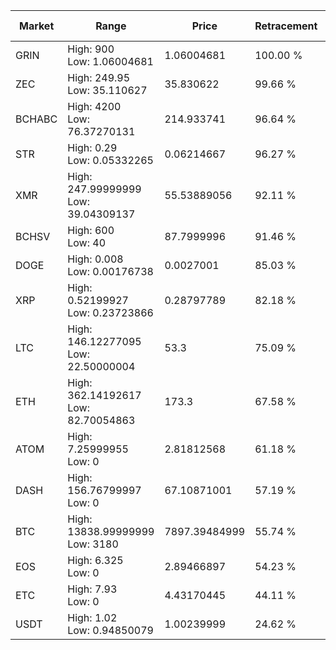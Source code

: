 | Market | Range | Price| Retracement | Doubles to 50% |
| --- | --- | --- | --- | --- |
| GRIN | High: 900<br />Low: 1.06004681 | 1.06004681 | 100.00 % | 425.01 |
| ZEC | High: 249.95<br />Low: 35.110627 | 35.830622 | 99.66 % | 3.98 |
| BCHABC | High: 4200<br />Low: 76.37270131 | 214.933741 | 96.64 % | 9.95 |
| STR | High: 0.29<br />Low: 0.05332265 | 0.06214667 | 96.27 % | 2.76 |
| XMR | High: 247.99999999<br />Low: 39.04309137 | 55.53889056 | 92.11 % | 2.58 |
| BCHSV | High: 600<br />Low: 40 | 87.7999996 | 91.46 % | 3.64 |
| DOGE | High: 0.008<br />Low: 0.00176738 | 0.0027001 | 85.03 % | 1.81 |
| XRP | High: 0.52199927<br />Low: 0.23723866 | 0.28797789 | 82.18 % | 1.32 |
| LTC | High: 146.12277095<br />Low: 22.50000004 | 53.3 | 75.09 % | 1.58 |
| ETH | High: 362.14192617<br />Low: 82.70054863 | 173.3 | 67.58 % | 1.28 |
| ATOM | High: 7.25999955<br />Low: 0 | 2.81812568 | 61.18 % | 1.29 |
| DASH | High: 156.76799997<br />Low: 0 | 67.10871001 | 57.19 % | 1.17 |
| BTC | High: 13838.99999999<br />Low: 3180 | 7897.39484999 | 55.74 % | 1.08 |
| EOS | High: 6.325<br />Low: 0 | 2.89466897 | 54.23 % | 1.09 |
| ETC | High: 7.93<br />Low: 0 | 4.43170445 | 44.11 % | 0.00 |
| USDT | High: 1.02<br />Low: 0.94850079 | 1.00239999 | 24.62 % | 0.00 |
